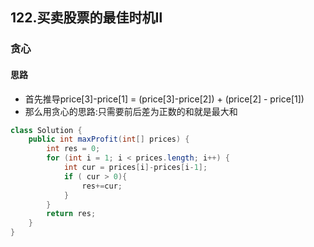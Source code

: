## 122.买卖股票的最佳时机Ⅱ
### 贪心
#### 思路
- 首先推导price[3]-price[1] = (price[3]-price[2]) + (price[2] - price[1])
- 那么用贪心的思路:只需要前后差为正数的和就是最大和

```java
class Solution {
    public int maxProfit(int[] prices) {
        int res = 0;
        for (int i = 1; i < prices.length; i++) {
            int cur = prices[i]-prices[i-1];
            if ( cur > 0){
                res+=cur;
            }
        }
        return res;
    }
}
```